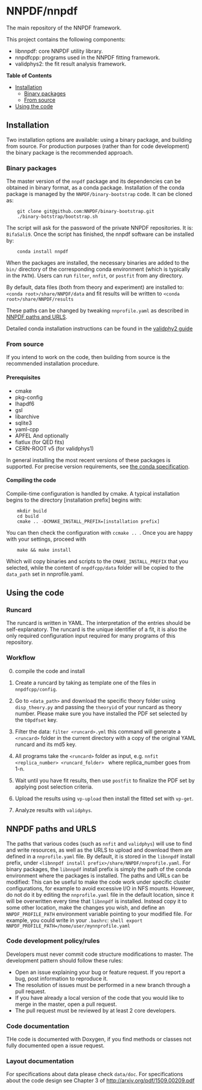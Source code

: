# NNPDF/nnpdf

The main repository of the NNPDF framework. 

This project contains the following components:
- libnnpdf: core NNPDF utility library.
- nnpdfcpp: programs used in the NNPDF fitting framework. 
- validphys2: the fit result analysis framework.

**Table of Contents**
  * [Installation](#installation)
    * [Binary packages](#binary-packages)
    * [From source](#from-source)    
  * [Using the code](#using-the-code)
 

## Installation

Two installation options are available: using a binary package, and building
from source. For production purposes (rather than for code development) the binary
package is the recommended approach.

### Binary packages

The master version of the `nnpdf` package and its dependencies can be obtained
in binary format, as a conda package. Installation of the conda package is managed
by the `NNPDF/binary-bootstrap` code. It can be cloned as: 

```Shell 
    git clone git@github.com:NNPDF/binary-bootstrap.git 
    ./binary-botstrap/bootstrap.sh 
```

The script will ask for the password of the private NNPDF repositories. It is:
``` BifaSali9 ```. Once the script has finished, the nnpdf software can be
installed by:

```Shell 
    conda install nnpdf
```

When the packages are installed, the necessary binaries are added to the `bin/`
directory of the corresponding conda environment (which is typically in the
`PATH`). Users can run `filter`, `nnfit`, or `postfit` from any directory.

By default, data files (both from theory and experiment) are installed to:
`<conda root>/share/NNPDF/data` and fit results will be written to 
`<conda root>/share/NNPDF/results`

These paths can be changed by tweaking `nnprofile.yaml` as described in [NNPDF
paths and URLS](#nnpdf-paths-and-urls).

Detailed conda installation instructions can be found in the [validphy2 guide](
http://pcteserver.mi.infn.it/~nnpdf/validphys-docs/guide.html)

### From source

If you intend to work on the code, then building from source is the recommended
installation procedure.

#### Prerequisites
- cmake
- pkg-config
- lhapdf6
- gsl
- libarchive
- sqlite3
- yaml-cpp
- APFEL
And optionally
- fiatlux   (for QED fits)
- CERN-ROOT v5 (for validphys1)

In general installing the most recent versions of these packages is supported. 
For precise version requirements, see 
[the conda specification](https://github.com/NNPDF/nnpdfcpp/blob/master/conda-recipe/meta.yaml).

#### Compiling the code

Compile-time configuration is handled by cmake. A typical installation begins
to the directory [installation prefix] begins with:

```Shell 
    mkdir build 
    cd build 
    cmake .. -DCMAKE_INSTALL_PREFIX=[installation prefix] 
``` 

You can then check the configuration with `ccmake .. `. Once you are happy with
your settings, proceed with

```Shell 
    make && make install
``` 

Which will copy binaries and scripts to the `CMAKE_INSTALL_PREFIX` that you
selected, while the content of `nnpdfcpp/data` folder will be copied to the
`data_path` set in nnprofile.yaml.

## Using the code

### Runcard

The runcard is written in YAML. The interpretation of the entries should be
self-explanatory. The runcard is the unique identifier of a fit, it is also the
only required configuration input required for many programs of this repository.

### Workflow

0. compile the code and install

1. Create a runcard by taking as template one of the files in `nnpdfcpp/config`.

2. Go to `<data_path>` and download the specific theory folder using
`disp_theory.py` and passing the `theoryid` of your runcard as theory
number. Please make sure you have installed the PDF set selected by
the `t0pdfset` key.

3. Filter the data: ```filter <runcard>.yml``` this command will generate
a `<runcard>` folder in the current directory with a copy of the original YAML
runcard and its md5 key.

4. All programs take the `<runcard>` folder as input, e.g.  ```nnfit
<replica_number> <runcard_folder> ``` where replica_number goes from 1-n.

5. Wait until you have fit results, then use `postfit` to finalize the
PDF set by applying post selection criteria.

6. Upload the results using `vp-upload` then install the fitted set
with `vp-get`.

7. Analyze results with `validphys`.

## NNPDF paths and URLS

The paths that various codes (such as `nnfit` and `validphys`) will use to find
and write resources, as well as the URLS to upload and download them are defined
in a `nnprofile.yaml` file. By default, it is stored in the `libnnpdf` install
prefix, under `<libnnpdf install prefix>/share/NNPDF/nnprofile.yaml`. For binary
packages, the `libnnpdf` install prefix is simply the path of the conda
environment where the packages is installed.  The paths and URLs can be
modified: This can be useful to make the code work under specific cluster
configurations, for example to avoid excessive I/O in NFS mounts. However, do
not do it by editing the `nnprofile.yaml` file in the default location, since it
will be overwritten every time that `libnnpdf` is installed.  Instead copy it to
some other location, make the changes you wish, and define an
`NNPDF_PROFILE_PATH` environment variable pointing to your modified file. For
example, you could write in your `.bashrc`: ```shell export
NNPDF_PROFILE_PATH=/home/user/mynnprofile.yaml ```

### Code development policy/rules

Developers must never commit code structure modifications to master. The
development pattern should follow these rules:
- Open an issue explaining your bug or feature request. If you report a bug,
  post information to reproduce it.
- The resolution of issues must be performed in a new branch through a pull
  request.
- If you have already a local version of the code that you would like to merge
  in the master, open a pull request.
- The pull request must be reviewed by at least 2 core developers.

### Code documentation

THe code is documented with Doxygen, if you find methods or classes not fully
documented open a issue request.

### Layout documentation

For specifications about data please check `data/doc`.  For specifications about
the code design see Chapter 3 of http://arxiv.org/pdf/1509.00209.pdf
